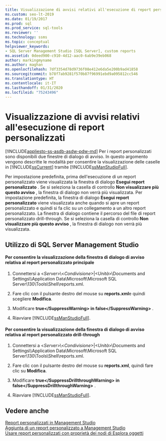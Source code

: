 ```yaml
---
title: Visualizzazione di avvisi relativi all'esecuzione di report personalizzati
ms.custom: seo-lt-2019
ms.date: 01/19/2017
ms.prod: sql
ms.prod_service: sql-tools
ms.reviewer: ''
ms.technology: ssms
ms.topic: conceptual
helpviewer_keywords:
- SQL Server Management Studio [SQL Server], custom reports
ms.assetid: 0deed900-c910-4d12-aac0-6ab9e39eb068
author: markingmyname
ms.author: maghan
ms.openlocfilehash: 7df3354d78d9736f08e412e6da5e200b9ad41858
ms.sourcegitcommit: b78f7ab9281f570b87f96991ebd9a095812cc546
ms.translationtype: HT
ms.contentlocale: it-IT
ms.lasthandoff: 01/31/2020
ms.locfileid: "75243496"
---
```

# <a name="unsuppress-run-custom-report-warnings"></a>Visualizzazione di avvisi relativi all'esecuzione di report personalizzati
[!INCLUDE[appliesto-ss-asdb-asdw-pdw-md](../../includes/appliesto-ss-asdb-asdw-pdw-md.md)]
Per i report personalizzati sono disponibili due finestre di dialogo di avviso. In questo argomento vengono descritte le modalità per consentire la visualizzazione delle caselle in [!INCLUDE[ssCurrent](../../includes/sscurrent-md.md)] tramite [!INCLUDE[ssManStudioFull](../../includes/ssmanstudiofull-md.md)].  
  
Per impostazione predefinita, prima dell'esecuzione di un report personalizzato viene visualizzata la finestra di dialogo **Esegui report personalizzato** . Se si seleziona la casella di controllo **Non visualizzare più questo avviso** , la finestra di dialogo non verrà più visualizzata. Per impostazione predefinita, la finestra di dialogo **Esegui report personalizzato** viene visualizzata anche quando si apre un report personalizzato e quindi si fa clic su un collegamento a un altro report personalizzato. La finestra di dialogo contiene il percorso del file di report personalizzato drill-through. Se si seleziona la casella di controllo **Non visualizzare più questo avviso** , la finestra di dialogo non verrà più visualizzata.  
  
## <a name="SSMSProcedure"></a>Utilizzo di SQL Server Management Studio  
  
#### <a name="to-unsuppress-the-main-custom-report-warning-dialog-box"></a>Per consentire la visualizzazione della finestra di dialogo di avviso relativa al report personalizzato principale  
  
1.  Connettersi a \<*Server*>\\<*Condivisione*>|\<*Unità*>\Documents and Settings\\<UserProfile>\Application Data\Microsoft\Microsoft SQL Server\130\Tools\Shell\reports.xml.  
  
2.  Fare clic con il pulsante destro del mouse su **reports.xml**e quindi scegliere **Modifica**.  
  
3.  Modificare **<SuppressWarning>true\<\/SuppressWarning> in <SuppressWarning>false\<\/SuppressWarning>** .  
  
4.  Riavviare [!INCLUDE[ssManStudioFull](../../includes/ssmanstudiofull-md.md)].  
  
#### <a name="to-unsuppress-the-drill-through-custom-report-warning-dialog-box"></a>Per consentire la visualizzazione della finestra di dialogo di avviso relativa al report personalizzato drill-through  
  
1.  Connettersi a \<*Server*>\\<*Condivisione*>|\<*Unità*>\Documents and Settings\\<UserProfile>\Application Data\Microsoft\Microsoft SQL Server\130\Tools\Shell\reports.xml.  
  
2.  Fare clic con il pulsante destro del mouse su **reports.xml**, quindi fare clic su **Modifica**.  
  
3.  Modificare **<SuppressDrillthroughWarning>true\<\/SuppressDrillthroughWarning> in <SuppressDrillthroughWarning>false\<\/SuppressDrillthroughWarning>** .  
  
4.  Riavviare [!INCLUDE[ssManStudioFull](../../includes/ssmanstudiofull-md.md)].  
  
## <a name="see-also"></a>Vedere anche  
[Report personalizzati in Management Studio](../../ssms/object/custom-reports-in-management-studio.md)  
[Aggiunta di un report personalizzato a Management Studio](../../ssms/object/add-a-custom-report-to-management-studio.md)  
[Usare report personalizzati con proprietà dei nodi di Esplora oggetti](../../ssms/object/use-custom-reports-with-object-explorer-node-properties.md)  
  
